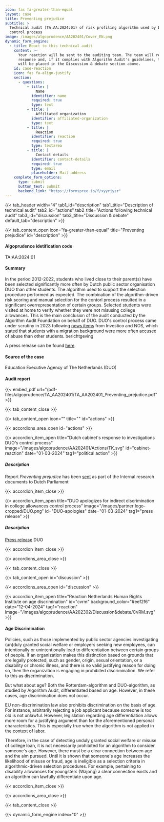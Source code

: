 ```yaml
---
icon: fas fa-greater-than-equal
layout: case
title: Preventing prejudice
subtitle: >
  Technical audit (TA:AA:2024:01) of risk profiling algorithm used by Dutch Executive Agency of Education
  control process
image: /images/algoprudence/AA202401/Cover_EN.png
dynamic_form_engine:
  - title: React to this technical audit
    content: >-
      Your reaction will be sent to the auditing team. The team will review your
      response and, if it complies with Algorithm Audit's guidelines, the reaction
      will be placed in the Discussion & debate section above.
    id: case-reaction
    icon: fas fa-align-justify
    section:
      - questions:
          - title: |
              Name
            identifier: name
            required: true
            type: text
          - title: |
              Affiliated organization
            identifier: affiliated-organization
            type: text
          - title: |
              Reaction
            identifier: reaction
            required: true
            type: textarea
          - title: |
              Contact details
            identifier: contact-details
            required: true
            type: email
            placeholder: Mail address
    complete_form_options:
      type: submit
      button_text: Submit
      backend_link: "https://formspree.io/f/xyyrjyzr"
---
```


{{< tab_header width="4" tab1_id="description" tab1_title="Description of technical audit" tab2_id="actions" tab2_title="Actions following technical audit" tab3_id="discussion" tab3_title="Discussion & debate" default_tab="description" >}}

{{< tab_content_open icon="fa-greater-than-equal" title="Preventing prejudice" id="description" >}}

#### Algoprudence idetification code

TA:AA:2024:01

#### Summary

In the period 2012-2022, students who lived close to their parent(s) have been selected significantly more often by Dutch public sector organisation DUO than other students. The algorithm used to support the selection procedure performed as expected. The combination of the algorithm-driven risk scoring and manual selection for the contorl process resulted in a significant overrepresentation of certain groups. Selected students were visited at home to verify whether they were not misusing college allowances. This is the main conclusion of the audit conducted by the Algorithm Audit Foundation on behalf of DUO. DUO's control process came under scrutiny in 2023 following <a href="https://nos.nl/op3/video/2479701-zo-checkt-duo-of-jij-fraudeert-en-dat-systeem-rammelt" target="_blank">news items</a> from Investico and NOS, which stated that students with a migration background were more often accused of abuse than other students.
berichtgeving

A press release can be found [here](/events/press_room/#DUO).

#### Source of the case

Education Executive Agency of The Netherlands (DUO)

#### Audit report

{{< embed_pdf url="/pdf-files/algoprudence/TA_AA202401/TA_AA202401_Preventing_prejudice.pdf" >}}

{{< tab_content_close >}}

{{< tab_content_open icon="" title="" id="actions" >}}

{{< accordions_area_open id="actions" >}}

{{< accordion_item_open title="Dutch cabinet's response to investigations DUO's control process" image="/images/algoprudence/AA202401/Actions/TK.svg" id="cabinet-reaction" date="01-03-2024" tag1="political action" >}}

##### Description

Report _Preventing prejudice_ has been <a href="https://www.rijksoverheid.nl/documenten/kamerstukken/2024/03/01/kabinetsreactie-onderzoek-naar-controleproces-uitwonendenbeurs" target="_blank">sent</a> as part of the Internal research documents to Dutch Parliament

{{< accordion_item_close >}}

{{< accordion_item_open title="DUO apologizes for indirect discrimination in college allowances control process" image="/images/partner logo-cropped/DUO.png" id="DUO-apologies" date="01-03-2024" tag1="press release" >}}

##### Description

<a href="https://duo.nl/organisatie/pers/excuses-voor-indirecte-discriminatie-bij-controles-op-de-uitwonendenbeurs.jsp" target="_blank">Press release</a> DUO

{{< accordion_item_close >}}

{{< accordions_area_close >}}

{{< tab_content_close >}}

{{< tab_content_open id="discussion" >}}

{{< accordions_area_open id="discussion" >}}

{{< accordion_item_open title="Reaction Netherlands Human Rights Institute on age discrimination" id="cvrm" background_color="#eef2f6" date="12-04-2024" tag1="reaction" image="/images/algoprudence/AA202302/Discussion&debate/CvRM.svg" >}}

#### Age Discrimination

Policies, such as those implemented by public sector agencies investigating (un)duly granted social welfare or employers seeking new employees, can intentionally or unintentionally lead to differentiation between certain groups of people. If an organization makes this distinction based on grounds that are legally protected, such as gender, origin, sexual orientation, or a disability or chronic illness, and there is no valid justifying reason for doing so, then the organization is engaging in prohibited discrimination. We refer to this as discrimination.

But what about age? Both the Rotterdam-algorithm and DUO-algorithm, as studied by Algorithm Audit, differentiated based on age. However, in these cases, age discrimination does not occur.

EU non-discrimination law also prohibits discrimination on the basis of age. For instance, arbitrarily rejecting a job applicant because someone is too old is not unlawful. However, legislation regarding age differentiation allows more room for a justifying argument than for the aforementioned personal characteristics. This is especially true when the algorithm is not applied in the context of labor.

Therefore, in the case of detecting unduly granted social welfare or misuse of college loan, it is not necessarily prohibited for an algorithm to consider someone's age. However, there must be a clear connection between age and the aim pursued. Until it is shown that someone's age increases the likelihood of misuse or fraud, age is ineligible as a selection criteria in algorithmic-driven selection procedures. For example, pertaining to disability allowances for youngsters (Wajong) a clear connection exists and an algorithm can lawfully differentiate upon age.

{{< accordion_item_close >}}

{{< accordions_area_close >}}

{{< tab_content_close >}}

{{< dynamic_form_engine index="0" >}}
